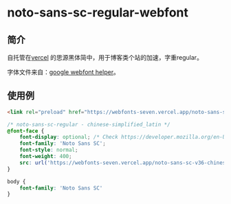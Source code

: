 # noto-sans-sc-regular-webfont

## 简介

自托管在[vercel](https://vercel.com/) 的思源黑体简中，用于博客类个站的加速，字重regular。

字体文件来自：[google webfont helper](https://gwfh.mranftl.com/)。

## 使用例

```html
<link rel="preload" href="https://webfonts-seven.vercel.app/noto-sans-sc-v36-chinese-simplified_latin-regular.woff2" as="font" type="font/woff2" crossorigin>
```

```css
/* noto-sans-sc-regular - chinese-simplified_latin */
@font-face {
    font-display: optional; /* Check https://developer.mozilla.org/en-US/docs/Web/CSS/@font-face/font-display for other options. */
    font-family: 'Noto Sans SC';
    font-style: normal;
    font-weight: 400;
    src: url('https://webfonts-seven.vercel.app/noto-sans-sc-v36-chinese-simplified_latin-regular.woff2') format('woff2'); /* Chrome 36+, Opera 23+, Firefox 39+, Safari 12+, iOS 10+ */
}

body {
    font-family: 'Noto Sans SC'
}
```
